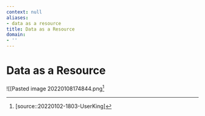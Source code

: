 ```yaml
---
context: null
aliases:
- data as a resource
title: Data as a Resource
domain:
- ''
---
```


# Data as a Resource

![[Pasted image 20220108174844.png[^1]

[^1]: [source::20220102-1803-UserKing]
